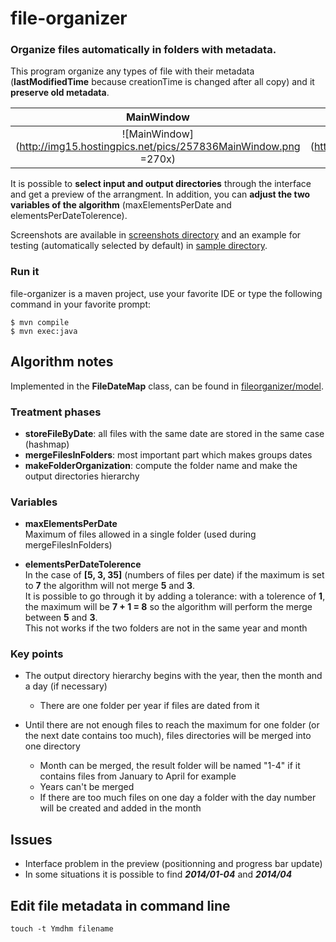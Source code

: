 # file-organizer

### Organize files automatically in folders with metadata.

This program organize any types of file with their metadata (**lastModifiedTime** because creationTime is changed after all copy) and it **preserve old metadata**.  

MainWindow | Preview Dialog
:------:|:------:
![MainWindow](http://img15.hostingpics.net/pics/257836MainWindow.png =270x)|![PreviewDialog](http://img15.hostingpics.net/pics/280994PreviewDialog.png =240x)

It is possible to **select input and output directories** through the interface and get a preview of the arrangment. In addition, you can **adjust the two variables of the algorithm** (maxElementsPerDate and elementsPerDateTolerence).  

Screenshots are available in [screenshots directory](https://github.com/jbardon/file-organizer/tree/master/screenshots) and an example for testing (automatically selected by default) in [sample directory](https://github.com/jbardon/file-organizer/tree/master/sample).

### Run it
file-organizer is a maven project, use your favorite IDE or type the following command in your favorite prompt:

```
$ mvn compile
$ mvn exec:java
``` 

## Algorithm notes

Implemented in the **FileDateMap** class, can be found in [fileorganizer/model](https://github.com/jbardon/file-organizer/blob/master/src/src/main/java/fr/jbardon/perso/fileorganizer/model/FileDateMap.java).

### Treatment phases
* **storeFileByDate**: all files with the same date are stored in the same case (hashmap)
* **mergeFilesInFolders**: most important part which makes groups dates
* **makeFolderOrganization**: compute the folder name and make the output directories hierarchy

### Variables
* **maxElementsPerDate**  
Maximum of files allowed in a single folder (used during mergeFilesInFolders)  
  
* **elementsPerDateTolerence**  
In the case of **[5, 3, 35]** (numbers of files per date) if the maximum is set to **7** the algorithm will not merge **5** and **3**.  
It is possible to go through it by adding a tolerance: with a tolerence of **1**, the maximum will be **7 + 1 = 8** so the algorithm will perform the merge between **5** and **3**.  
This not works if the two folders are not in the same year and month

### Key points
* The output directory hierarchy begins with the year, then the month and a day (if necessary)
  - There are one folder per year if files are dated from it  
  
* Until there are not enough files to reach the maximum for one folder (or the next date contains too much), files directories will be merged into one directory
  - Month can be merged, the result folder will be named "1-4" if it contains files from January to April for example
  - Years can't be merged
  - If there are too much files on one day a folder with the day number will be created and added in the month
  
## Issues
* Interface problem in the preview (positionning and progress bar update)
* In some situations it is possible to find ***2014/01-04*** and ***2014/04***

## Edit file metadata in command line

```
touch -t Ymdhm filename
```